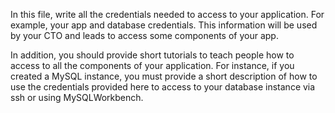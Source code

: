 In this file, write all the credentials needed to access to your application. For example, your app and database credentials. 
This information will be used by your CTO and leads to access some components of your app. 

In addition, you should provide short tutorials to teach people how to access to all the 
components of your application. For instance, if you created a MySQL instance, you must provide 
a short description of how to use the credentials provided here to access to your database instance via ssh or 
using MySQLWorkbench. 